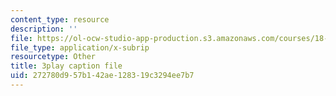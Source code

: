 ```yaml
---
content_type: resource
description: ''
file: https://ol-ocw-studio-app-production.s3.amazonaws.com/courses/18-03sc-differential-equations-fall-2011/272780d957b142ae128319c3294ee7b7_MCrDzhpu3-s.srt
file_type: application/x-subrip
resourcetype: Other
title: 3play caption file
uid: 272780d9-57b1-42ae-1283-19c3294ee7b7
---
```

